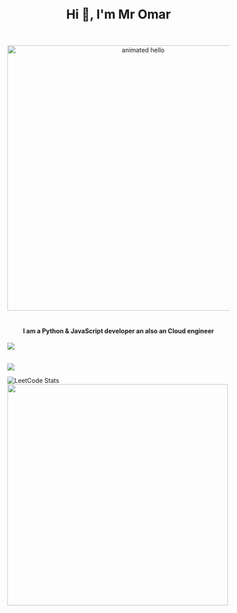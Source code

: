 <div align="center">
<h1 align="center">Hi 👋, I'm Mr Omar</h1>
  <br><br>
  <img src="https://github.com/Anmol-Baranwal/Cool-GIFs-For-GitHub/assets/74038190/9be4d344-6782-461a-b5a6-32a07bf7b34e" width="600" alt="animated hello">
<br><br>
<h4 align="center">I am a Python & JavaScript developer an also an Cloud engineer</h4>
</div>

<img src="https://github.com/Anmol-Baranwal/Cool-GIFs-For-GitHub/assets/74038190/d48893bd-0757-481c-8d7e-ba3e163feae7" />  
<br><br>

![](https://komarev.com/ghpvc/?username=front1end&color=ff69b4)



![LeetCode Stats](https://leetcode.card.workers.dev/iammromar?theme=nord&font=source_code_pro&extension=activity)  <img src="https://github.com/Anmol-Baranwal/Cool-GIFs-For-GitHub/assets/74038190/0c7eb6ed-663b-4ce4-bfbd-18239a38ba1b" width="500">
<br><br>





<br>
<!-- ![🏆 GitHub Trophies](https://github-profile-trophy.vercel.app/?username=front1end&theme=radical&no-frame=false&no-bg=false&margin-w=4) -->

             

<br>

